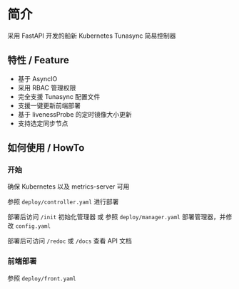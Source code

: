 # 简介

   采用 FastAPI 开发的船新 Kubernetes Tunasync 简易控制器

## 特性 / Feature

   - 基于 AsyncIO 
   - 采用 RBAC 管理权限
   - 完全支援 Tunasync 配置文件
   - 支援一键更新前端部署
   - 基于 livenessProbe 的定时镜像大小更新
   - 支持选定同步节点

## 如何使用 / HowTo

   ### 开始
   确保 Kubernetes 以及 metrics-server 可用

   参照 `deploy/controller.yaml` 进行部署
   
   部署后访问 `/init` 初始化管理器 或 参照 `deploy/manager.yaml` 部署管理器，并修改 `config.yaml`

   部署后可访问 `/redoc` 或 `/docs` 查看 API 文档

   ### 前端部署
   参照 `deploy/front.yaml`
